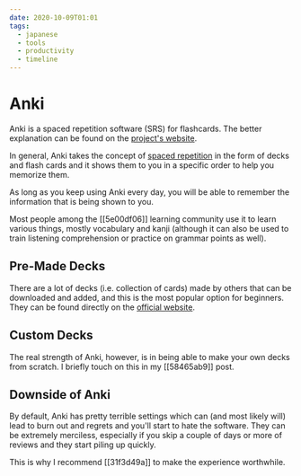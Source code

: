 ```yaml
---
date: 2020-10-09T01:01
tags:
  - japanese
  - tools
  - productivity
  - timeline
---
```


# Anki

Anki is a spaced repetition software (SRS) for flashcards. The better
explanation can be found on the [project's website](https://apps.ankiweb.net/).

In general, Anki takes the concept of [spaced repetition](https://en.wikipedia.org/wiki/Spaced_repetition)
in the form of decks and flash cards and it shows them to you in a specific
order to help you memorize them.

As long as you keep using Anki every day, you will be able to remember the
information that is being shown to you.

Most people among the [[5e00df06]] learning community use it to learn various
things, mostly vocabulary and kanji (although it can also be used to train
listening comprehension or practice on grammar points as well).

## Pre-Made Decks

There are a lot of decks (i.e. collection of cards) made by others that can be
downloaded and added, and this is the most popular option for beginners. They
can be found directly on the [official website](https://ankiweb.net/shared/decks/japanese).

## Custom Decks

The real strength of Anki, however, is in being able to make your own decks
from scratch. I briefly touch on this in my [[58465ab9]] post.

## Downside of Anki

By default, Anki has pretty terrible settings which can (and most likely will)
lead to burn out and regrets and you'll start to hate the software. They can be
extremely merciless, especially if you skip a couple of days or more of reviews
and they start piling up quickly.

This is why I recommend [[31f3d49a]] to make the experience worthwhile.


